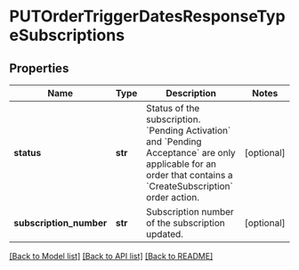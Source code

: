 # PUTOrderTriggerDatesResponseTypeSubscriptions

## Properties
Name | Type | Description | Notes
------------ | ------------- | ------------- | -------------
**status** | **str** | Status of the subscription. &#x60;Pending Activation&#x60; and &#x60;Pending Acceptance&#x60; are only applicable for an order that contains a &#x60;CreateSubscription&#x60; order action. | [optional] 
**subscription_number** | **str** | Subscription number of the subscription updated. | [optional] 

[[Back to Model list]](../README.md#documentation-for-models) [[Back to API list]](../README.md#documentation-for-api-endpoints) [[Back to README]](../README.md)


